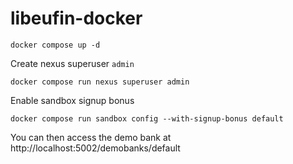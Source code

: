 # libeufin-docker

````shell
docker compose up -d
````

Create nexus superuser `admin`

````shell
docker compose run nexus superuser admin
````

Enable sandbox signup bonus

````shell
docker compose run sandbox config --with-signup-bonus default
````

You can then access the demo bank at http://localhost:5002/demobanks/default
